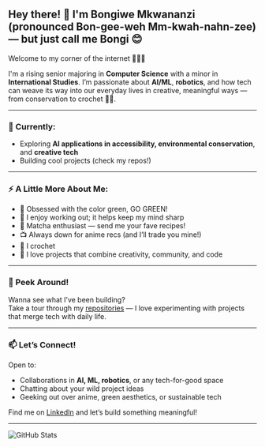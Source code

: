 ## Hey there! 👋 I'm Bongiwe Mkwananzi (pronounced **Bon-gee-weh Mm-kwah-nahn-zee**) — but just call me **Bongi** 😊

Welcome to my corner of the internet 👩🏽‍💻

I'm a rising senior majoring in **Computer Science** with a minor in **International Studies**. I’m passionate about **AI/ML**, **robotics**, and how tech can weave its way into our everyday lives in creative, meaningful ways — from conservation to crochet 🧶🤖.

---

### 🌱 Currently:
- Exploring **AI applications in accessibility, environmental conservation**, and **creative tech**
- Building cool projects (check my repos!)

---

### ⚡ A Little More About Me:
- 💚 Obsessed with the color green, GO GREEN!
- 💪 I enjoy working out; it helps keep my mind sharp
- 🍵 Matcha enthusiast — send me your fave recipes!
- 📺 Always down for anime recs (and I’ll trade you mine!)
- 🧶 I crochet
- 🎯 I love projects that combine creativity, community, and code

---

### 👀 Peek Around!
Wanna see what I’ve been building?  
Take a tour through my [repositories](https://github.com/Bongiiii?tab=repositories) — I love experimenting with projects that merge tech with daily life.

---

### 📫 Let’s Connect!
Open to:
- Collaborations in **AI, ML, robotics**, or any tech-for-good space
- Chatting about your wild project ideas
- Geeking out over anime, green aesthetics, or sustainable tech

Find me on [LinkedIn](http://www.linkedin.com/in/bongiwe-mkwananzi-14968b1bb) and let’s build something meaningful!

---

![GitHub Stats](https://github-readme-stats.vercel.app/api?username=Bongiiii&theme=tokyonight&show_icons=true&hide_border=true&count_private=true)
